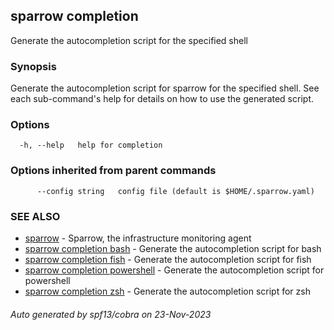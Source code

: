 ## sparrow completion

Generate the autocompletion script for the specified shell

### Synopsis

Generate the autocompletion script for sparrow for the specified shell.
See each sub-command's help for details on how to use the generated script.


### Options

```
  -h, --help   help for completion
```

### Options inherited from parent commands

```
      --config string   config file (default is $HOME/.sparrow.yaml)
```

### SEE ALSO

* [sparrow](sparrow.md)	 - Sparrow, the infrastructure monitoring agent
* [sparrow completion bash](sparrow_completion_bash.md)	 - Generate the autocompletion script for bash
* [sparrow completion fish](sparrow_completion_fish.md)	 - Generate the autocompletion script for fish
* [sparrow completion powershell](sparrow_completion_powershell.md)	 - Generate the autocompletion script for powershell
* [sparrow completion zsh](sparrow_completion_zsh.md)	 - Generate the autocompletion script for zsh

###### Auto generated by spf13/cobra on 23-Nov-2023
